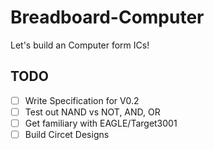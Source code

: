 # Breadboard-Computer
Let's build an Computer form ICs!

## TODO
- [ ] Write Specification for V0.2
- [ ] Test out NAND vs NOT, AND, OR
- [ ] Get familiary with EAGLE/Target3001
- [ ] Build Circet Designs
